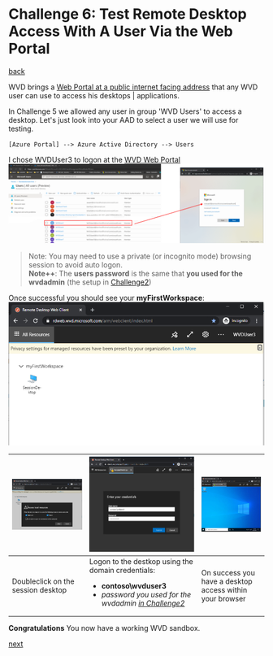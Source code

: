 # Challenge 6: Test Remote Desktop Access With A User Via the Web Portal

[back](../README.md)  
  
WVD brings a [Web Portal at a public internet facing address](https://rdweb.wvd.microsoft.com/arm/webclient/index.html) that any WVD user can use to access his desktops | applications.

In Challenge 5 we allowed any user in group 'WVD Users' to access a desktop. Let's just look into your AAD to select a user we will use for testing.  
```
[Azure Portal] --> Azure Active Directory --> Users
```  

I chose WVDUser3 to logon at the [WVD Web Portal](https://rdweb.wvd.microsoft.com/arm/webclient/index.html)
![Login using a WVDUser3](WebLogon.png)  
  
> Note: You may need to use a private (or incognito mode) browsing session to avoid auto logon.  
> **Note++**: The **users password** is the same that **you used for the wvdadmin** (the setup in [Challenge2](../Challenge2/README.md))   

Once successful you should see your **myFirstWorkspace**:  
![Successful logged on to web gateway](WebLogon2.png)  
  

| ![Doubleclick on the session desktop](Desktop1.png) |  ![Logon to the session desktop](Desktop2.png)| ![Desktop access via html5](Desktop3.png) |
|--|--|--|
| Doubleclick on the session desktop  | Logon to the destkop using the domain credentials:<ul><li><b>contoso\wvduser3</b></li><li><i>password you used for the wvdadmin [in Challenge2](../Challenge2/README.md)</i></li></ul>  | On success you have a desktop access within your browser |  
  
**Congratulations** You now have a working WVD sandbox.
 
[next](../ChallengeX/README.md)